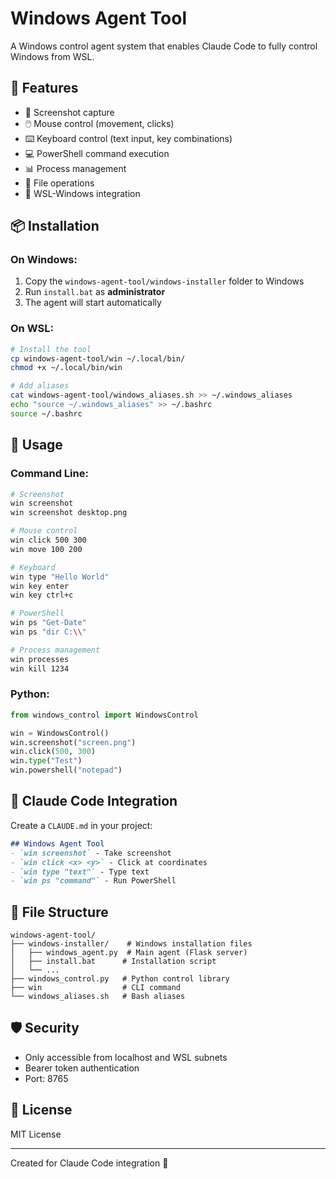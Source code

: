 # Windows Agent Tool

A Windows control agent system that enables Claude Code to fully control Windows from WSL.

## 🚀 Features

- 📸 Screenshot capture
- 🖱️ Mouse control (movement, clicks)
- ⌨️ Keyboard control (text input, key combinations)
- 💻 PowerShell command execution
- 📊 Process management
- 📁 File operations
- 🔄 WSL-Windows integration

## 📦 Installation

### On Windows:
1. Copy the `windows-agent-tool/windows-installer` folder to Windows
2. Run `install.bat` as **administrator**
3. The agent will start automatically

### On WSL:
```bash
# Install the tool
cp windows-agent-tool/win ~/.local/bin/
chmod +x ~/.local/bin/win

# Add aliases
cat windows-agent-tool/windows_aliases.sh >> ~/.windows_aliases
echo "source ~/.windows_aliases" >> ~/.bashrc
source ~/.bashrc
```

## 🎯 Usage

### Command Line:
```bash
# Screenshot
win screenshot
win screenshot desktop.png

# Mouse control
win click 500 300
win move 100 200

# Keyboard
win type "Hello World"
win key enter
win key ctrl+c

# PowerShell
win ps "Get-Date"
win ps "dir C:\\"

# Process management
win processes
win kill 1234
```

### Python:
```python
from windows_control import WindowsControl

win = WindowsControl()
win.screenshot("screen.png")
win.click(500, 300)
win.type("Test")
win.powershell("notepad")
```

## 🔧 Claude Code Integration

Create a `CLAUDE.md` in your project:
```markdown
## Windows Agent Tool
- `win screenshot` - Take screenshot
- `win click <x> <y>` - Click at coordinates
- `win type "text"` - Type text
- `win ps "command"` - Run PowerShell
```

## 📁 File Structure

```
windows-agent-tool/
├── windows-installer/    # Windows installation files
│   ├── windows_agent.py  # Main agent (Flask server)
│   ├── install.bat      # Installation script
│   └── ...
├── windows_control.py   # Python control library
├── win                  # CLI command
└── windows_aliases.sh   # Bash aliases
```

## 🛡️ Security

- Only accessible from localhost and WSL subnets
- Bearer token authentication
- Port: 8765

## 📝 License

MIT License

---
Created for Claude Code integration 🤖
